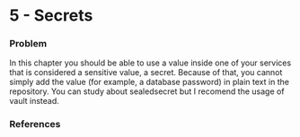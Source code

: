 # 5 - Secrets 

### Problem 

In this chapter you should be able to use a value inside one of your services that is considered a 
sensitive value, a secret. 
Because of that, you cannot simply add the value (for example, a database password) in plain text
in the repository.
You can study about sealedsecret but I recomend the
usage of vault instead.


### References